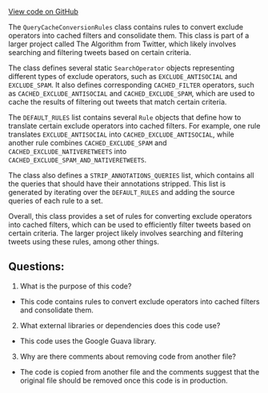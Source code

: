 [View code on GitHub](https://github.com/misbahsy/the-algorithm/src/java/com/twitter/search/earlybird/querycache/QueryCacheConversionRules.java)

The `QueryCacheConversionRules` class contains rules to convert exclude operators into cached filters and consolidate them. This class is part of a larger project called The Algorithm from Twitter, which likely involves searching and filtering tweets based on certain criteria.

The class defines several static `SearchOperator` objects representing different types of exclude operators, such as `EXCLUDE_ANTISOCIAL` and `EXCLUDE_SPAM`. It also defines corresponding `CACHED_FILTER` operators, such as `CACHED_EXCLUDE_ANTISOCIAL` and `CACHED_EXCLUDE_SPAM`, which are used to cache the results of filtering out tweets that match certain criteria.

The `DEFAULT_RULES` list contains several `Rule` objects that define how to translate certain exclude operators into cached filters. For example, one rule translates `EXCLUDE_ANTISOCIAL` into `CACHED_EXCLUDE_ANTISOCIAL`, while another rule combines `CACHED_EXCLUDE_SPAM` and `CACHED_EXCLUDE_NATIVERETWEETS` into `CACHED_EXCLUDE_SPAM_AND_NATIVERETWEETS`.

The class also defines a `STRIP_ANNOTATIONS_QUERIES` list, which contains all the queries that should have their annotations stripped. This list is generated by iterating over the `DEFAULT_RULES` and adding the source queries of each rule to a set.

Overall, this class provides a set of rules for converting exclude operators into cached filters, which can be used to efficiently filter tweets based on certain criteria. The larger project likely involves searching and filtering tweets using these rules, among other things.
## Questions: 
 1. What is the purpose of this code?
- This code contains rules to convert exclude operators into cached filters and consolidate them.

2. What external libraries or dependencies does this code use?
- This code uses the Google Guava library.

3. Why are there comments about removing code from another file?
- The code is copied from another file and the comments suggest that the original file should be removed once this code is in production.